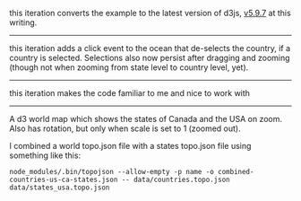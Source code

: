 this iteration converts the example to the latest version of d3js, [v5.9.7](https://cdnjs.com/libraries/d3/5.9.7) at this writing.

---

this iteration adds a click event to the ocean that de-selects the country, if a country is selected.  Selections also now persist after dragging and zooming (though not when zooming from state level to country level, yet).

---

this iteration makes the code familiar to me and nice to work with

---

A d3 world map which shows the states of Canada and the USA on zoom. Also has rotation, but only when scale is set to 1 (zoomed out).

I combined a world topo.json file with a states topo.json file using something like this:

    node_modules/.bin/topojson --allow-empty -p name -o combined-countries-us-ca-states.json -- data/countries.topo.json data/states_usa.topo.json
    